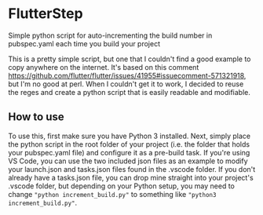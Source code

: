 # FlutterStep
Simple python script for auto-incrementing the build number in pubspec.yaml each time you build your project

This is a pretty simple script, but one that I couldn't find a good example to copy anywhere on the internet.  It's based on this comment https://github.com/flutter/flutter/issues/41955#issuecomment-571321918, but I'm no good at perl.  When I couldn't get it to work, I decided to reuse the reges and create a python script that is easily readable and modifiable.

## How to use
To use this, first make sure you have Python 3 installed.  Next, simply place the python script in the root folder of your project (i.e. the folder that holds your pubspec.yaml file) and configure it as a pre-build task.  If you're using VS Code, you can use the two included json files as an example to modify your launch.json and tasks.json files found in the .vscode folder.  If you don't already have a tasks.json file, you can drop mine straight into your project's .vscode folder, but depending on your Python setup, you may need to change `"python increment_build.py"` to something like `"python3 increment_build.py"`.
